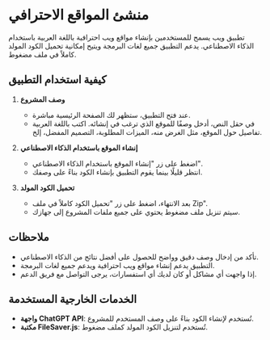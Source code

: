 # منشئ المواقع الاحترافي

تطبيق ويب يسمح للمستخدمين بإنشاء مواقع ويب احترافية باللغة العربية باستخدام الذكاء الاصطناعي. يدعم التطبيق جميع لغات البرمجة ويتيح إمكانية تحميل الكود المولد كاملاً في ملف مضغوط.

## كيفية استخدام التطبيق

1. **وصف المشروع**
   - عند فتح التطبيق، ستظهر لك الصفحة الرئيسية مباشرة.
   - في حقل النص، أدخل وصفًا للموقع الذي ترغب في إنشائه. اكتب باللغة العربية تفاصيل حول الموقع، مثل الغرض منه، الميزات المطلوبة، التصميم المفضل، إلخ.

2. **إنشاء الموقع باستخدام الذكاء الاصطناعي**
   - اضغط على زر "إنشاء الموقع باستخدام الذكاء الاصطناعي".
   - انتظر قليلًا بينما يقوم التطبيق بإنشاء الكود بناءً على وصفك.

3. **تحميل الكود المولد**
   - بعد الانتهاء، اضغط على زر "تحميل الكود كاملاً في ملف Zip".
   - سيتم تنزيل ملف مضغوط يحتوي على جميع ملفات المشروع إلى جهازك.

## ملاحظات

- تأكد من إدخال وصف دقيق وواضح للحصول على أفضل نتائج من الذكاء الاصطناعي.
- التطبيق يدعم إنشاء مواقع ويب احترافية ويدعم جميع لغات البرمجة.
- إذا واجهت أي مشاكل أو كان لديك أي استفسارات، يرجى التواصل مع فريق الدعم.

## الخدمات الخارجية المستخدمة

- **واجهة ChatGPT API**: تُستخدم لإنشاء الكود بناءً على وصف المستخدم للمشروع.
- **مكتبة FileSaver.js**: تُستخدم لتنزيل الكود المولد كملف مضغوط.